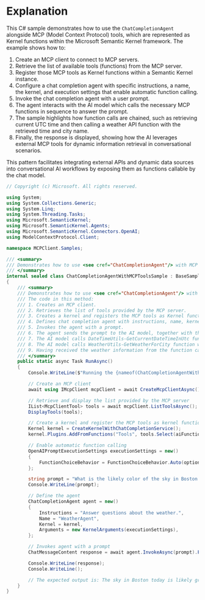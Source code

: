 # Explanation
This C# sample demonstrates how to use the `ChatCompletionAgent` alongside MCP (Model Context Protocol) tools, which are represented as Kernel functions within the Microsoft Semantic Kernel framework. The example shows how to:

1. Create an MCP client to connect to MCP servers.
2. Retrieve the list of available tools (functions) from the MCP server.
3. Register those MCP tools as Kernel functions within a Semantic Kernel instance.
4. Configure a chat completion agent with specific instructions, a name, the kernel, and execution settings that enable automatic function calling.
5. Invoke the chat completion agent with a user prompt.
6. The agent interacts with the AI model which calls the necessary MCP functions in sequence to answer the prompt.
7. The sample highlights how function calls are chained, such as retrieving current UTC time and then calling a weather API function with the retrieved time and city name.
8. Finally, the response is displayed, showing how the AI leverages external MCP tools for dynamic information retrieval in conversational scenarios.

This pattern facilitates integrating external APIs and dynamic data sources into conversational AI workflows by exposing them as functions callable by the chat model.

```csharp
// Copyright (c) Microsoft. All rights reserved.

using System;
using System.Collections.Generic;
using System.Linq;
using System.Threading.Tasks;
using Microsoft.SemanticKernel;
using Microsoft.SemanticKernel.Agents;
using Microsoft.SemanticKernel.Connectors.OpenAI;
using ModelContextProtocol.Client;

namespace MCPClient.Samples;

/// <summary>
/// Demonstrates how to use <see cref="ChatCompletionAgent"/> with MCP tools represented as Kernel functions.
/// </summary>
internal sealed class ChatCompletionAgentWithMCPToolsSample : BaseSample
{
    /// <summary>
    /// Demonstrates how to use <see cref="ChatCompletionAgent"/> with MCP tools represented as Kernel functions.
    /// The code in this method:
    /// 1. Creates an MCP client.
    /// 2. Retrieves the list of tools provided by the MCP server.
    /// 3. Creates a kernel and registers the MCP tools as Kernel functions.
    /// 4. Defines chat completion agent with instructions, name, kernel, and arguments.
    /// 5. Invokes the agent with a prompt.
    /// 6. The agent sends the prompt to the AI model, together with the MCP tools represented as Kernel functions.
    /// 7. The AI model calls DateTimeUtils-GetCurrentDateTimeInUtc function to get the current date time in UTC required as an argument for the next function.
    /// 8. The AI model calls WeatherUtils-GetWeatherForCity function with the current date time and the `Boston` arguments extracted from the prompt to get the weather information.
    /// 9. Having received the weather information from the function call, the AI model returns the answer to the agent and the agent returns the answer to the user.
    /// </summary>
    public static async Task RunAsync()
    {
        Console.WriteLine($"Running the {nameof(ChatCompletionAgentWithMCPToolsSample)} sample.");

        // Create an MCP client
        await using IMcpClient mcpClient = await CreateMcpClientAsync();

        // Retrieve and display the list provided by the MCP server
        IList<McpClientTool> tools = await mcpClient.ListToolsAsync();
        DisplayTools(tools);

        // Create a kernel and register the MCP tools as kernel functions
        Kernel kernel = CreateKernelWithChatCompletionService();
        kernel.Plugins.AddFromFunctions("Tools", tools.Select(aiFunction => aiFunction.AsKernelFunction()));

        // Enable automatic function calling
        OpenAIPromptExecutionSettings executionSettings = new()
        {
            FunctionChoiceBehavior = FunctionChoiceBehavior.Auto(options: new() { RetainArgumentTypes = true })
        };

        string prompt = "What is the likely color of the sky in Boston today?";
        Console.WriteLine(prompt);

        // Define the agent
        ChatCompletionAgent agent = new()
        {
            Instructions = "Answer questions about the weather.",
            Name = "WeatherAgent",
            Kernel = kernel,
            Arguments = new KernelArguments(executionSettings),
        };

        // Invokes agent with a prompt
        ChatMessageContent response = await agent.InvokeAsync(prompt).FirstAsync();

        Console.WriteLine(response);
        Console.WriteLine();

        // The expected output is: The sky in Boston today is likely gray due to rainy weather.
    }
}
```
